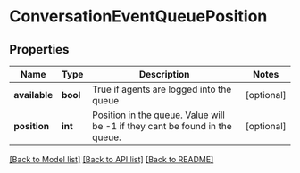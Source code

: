 # ConversationEventQueuePosition

## Properties
Name | Type | Description | Notes
------------ | ------------- | ------------- | -------------
**available** | **bool** | True if agents are logged into the queue | [optional] 
**position** | **int** | Position in the queue.  Value will be -1 if they cant be found in the queue. | [optional] 

[[Back to Model list]](../README.md#documentation-for-models) [[Back to API list]](../README.md#documentation-for-api-endpoints) [[Back to README]](../README.md)


